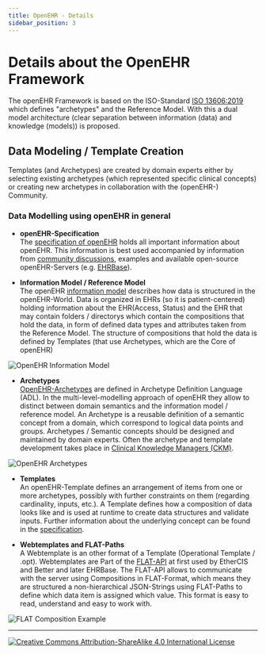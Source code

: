 ```yaml
---
title: OpenEHR - Details
sidebar_position: 3
---
```


# Details about the OpenEHR Framework

The openEHR Framework is based on the ISO-Standard [ISO 13606:2019](http://www.en13606.org/information.html) which defines "archetypes" and the Reference Model. With this a dual model architecture (clear separation between information (data) and knowledge (models)) is proposed.

## **Data Modeling / Template Creation**
Templates (and Archetypes) are created by domain experts either by selecting existing archetypes (which represented specific clinical concepts) or creating new archetypes in collaboration with the (openEHR-) Community. 

### **Data Modelling using openEHR in general**
- **openEHR-Specification**  
The [specification of openEHR](https://specifications.openehr.org) holds all important information about openEHR.
This information is best used accompanied by information from [community discussions](https://discourse.openehr.org), examples and available open-source openEHR-Servers (e.g. [EHRBase](https://github.com/ehrbase/ehrbase)).

- **Information Model / Reference Model**  
The openEHR [information model](https://specifications.openehr.org/releases/RM/latest/ehr.html) describes how data is structured in the openEHR-World. Data is organized in EHRs (so it is patient-centered) holding information about the EHR(Access, Status) and the EHR that may contain folders / directorys which contain the compositions that hold the data, in form of defined data types and attributes taken from the Reference Model. The structure of compositions that hold the data is defined by Templates (that use Archetypes, which are the Core of openEHR)

![OpenEHR Information Model](/img/openEHR_Information_Model_High_Level_Structure.jpg)

- **Archetypes**  
[OpenEHR-Archetypes](https://specifications.openehr.org/releases/AM/latest/Overview.html) are defined in Archetype Definition Language (ADL). In the multi-level-modelling approach of openEHR they allow to distinct between domain semantics and the information model / reference model. An Archetype is a reusable definition of a semantic concept from a domain, which correspond to logical data points and groups. Archetypes / Semantic concepts should be designed and maintained by domain experts. Often the archetype and template development takes place in [Clinical Knowledge Managers (CKM)](https://ckm.openehr.org/ckm/).

![OpenEHR Archetypes](/img/openehr_archetype_figure.jpg)

- **Templates**  
An openEHR-Template defines an arrangement of items from one or more archetypes, possibly with further constraints on them (regarding cardinality, inputs, etc.). A Template defines how a composition of data looks like and is used at runtime to create data structures and validate inputs. Further information about the underlying concept can be found in the [specification](https://specifications.openehr.org/releases/AM/latest/Overview.html#_templates).

- **Webtemplates and FLAT-Paths**  
A Webtemplate is an other format of a Template (Operational Template / .opt). Webtemplates are Part of the [FLAT-API](https://ehrbase.readthedocs.io/en/latest/02_getting_started/05_load_data/index.html) at first used by EtherCIS and Better and later EHRBase. The FLAT-API allows to communicate with the server using Compositions in FLAT-Format, which means they are structured a non-hierarchical JSON-Strings using FLAT-Paths to define which data item is assigned which value. This format is easy to read, understand and easy to work with.

![FLAT Composition Example](/img/FLAT_Composition_Example.jpg)

---
[![Creative Commons Attribution-ShareAlike 4.0 International License](https://i.creativecommons.org/l/by-sa/4.0/88x31.png "Creative Commons Attribution-ShareAlike 4.0 International License")](http://creativecommons.org/licenses/by-sa/4.0/)